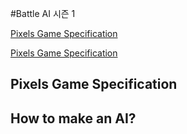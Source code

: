 #Battle AI 시즌 1
<p><a href=gamesp>Pixels Game Specification</a></p>
<p><a href=howto>Pixels Game Specification</a></p>
<h2 id='gamesp'>Pixels Game Specification</h2>
<h2 id='howto'>How to make an AI?</h2>